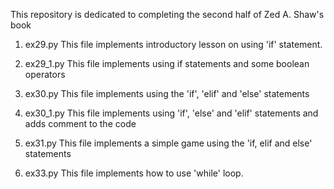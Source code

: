 This repository is dedicated to completing the second half of Zed A. Shaw's book

1. ex29.py
This file implements introductory lesson on using 'if' statement.

2. ex29_1.py
This file implements using if statements and some boolean operators

3. ex30.py
This file implements using the 'if', 'elif' and 'else' statements

4. ex30_1.py
This file implements using 'if', 'else' and 'elif' statements and adds comment to the code

5. ex31.py
This file implements a simple game using the 'if, elif and else' statements

6. ex33.py
This file implements how to use 'while' loop.


